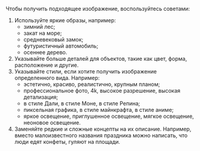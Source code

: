 Чтобы получить подходящее изображение, воспользуйтесь советами:

1. Используйте яркие образы, например:
   * зимний лес;
   * закат на море;
   * средневековый замок;
   * футуристичный автомобиль;
   * осеннее дерево.
1. Указывайте больше деталей для объектов, такие как цвет, форма, расположение и другие.
1. Указывайте стили, если хотите получить изображение определенного вида. Например:
   * эстетично, красиво, реалистично, крупным планом;
   * профессиональное фото, 4k, высокое разрешение, высокая детализация;
   * в стиле Дали, в стиле Моне, в стиле Репина;
   * пиксельная графика, в стиле майнкрафта, в стиле аниме;
   * яркое освещение, приглушенное освещение, мягкое освещение, неоновое освещение.
1. Заменяйте редкие и сложные концепты на их описание. Например, вместо малоизвестного названия праздника можно написать, что люди едят конфеты, гуляют на площади.